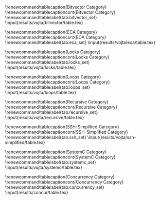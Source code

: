 \renewcommand\tablecaption{Bitvector Category}
\renewcommand\tablecaptioncont{Bitvector Category}
\renewcommand\tablelabel{tab:bitvector_set}
\input{results/vojta/bitvector/table.tex}

\renewcommand\tablecaption{ECA Category}
\renewcommand\tablecaptioncont{ECA Category}
\renewcommand\tablelabel{tab:eca_set}
\input{results/vojta/eca/table.tex}

\renewcommand\tablecaption{Locks Category}
\renewcommand\tablecaptioncont{Locks Category}
\renewcommand\tablelabel{tab:locks_set}
\input{results/vojta/locks/table.tex}

\renewcommand\tablecaption{Loops Category}
\renewcommand\tablecaptioncont{Loops Category}
\renewcommand\tablelabel{tab:loops_set}
\input{results/vojta/loops/table.tex}

\renewcommand\tablecaption{Recursive Category}
\renewcommand\tablecaptioncont{Recursive Category}
\renewcommand\tablelabel{tab:recursive_set}
\input{results/vojta/recursive/table.tex}

\renewcommand\tablecaption{SSH-Simplified Category}
\renewcommand\tablecaptioncont{SSH-Simplified Category}
\renewcommand\tablelabel{tab:ssh_set}
\input{results/vojta/ssh-simplified/table.tex}

\renewcommand\tablecaption{SystemC Category}
\renewcommand\tablecaptioncont{SystemC Category}
\renewcommand\tablelabel{tab:systemc_set}
\input{results/vojta/systemc/table.tex}

\renewcommand\tablecaption{Concurrency Category}
\renewcommand\tablecaptioncont{Concurrency Category}
\renewcommand\tablelabel{tab:concurrency_set}
\input{results/concur/table.tex}